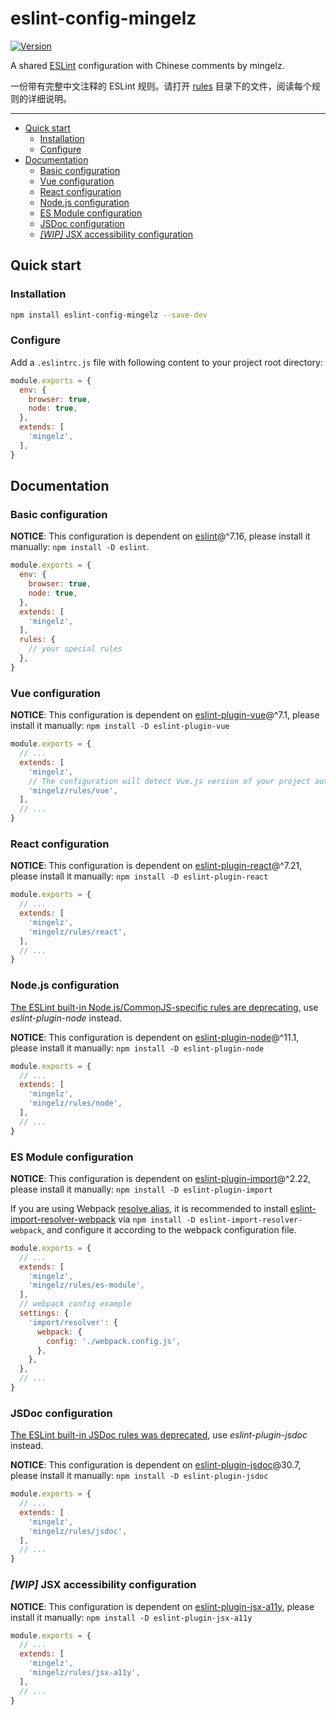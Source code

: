 # eslint-config-mingelz

[![Version](https://img.shields.io/npm/v/eslint-config-mingelz.svg?style=flat)](https://www.npmjs.com/package/eslint-config-mingelz)

A shared [ESLint](https://eslint.org) configuration with Chinese comments by mingelz.

一份带有完整中文注释的 ESLint 规则。请打开 [rules](./rules) 目录下的文件，阅读每个规则的详细说明。

---

* [Quick start](#quick-start)
  * [Installation](#installation)
  * [Configure](#configure)
* [Documentation](#documentation)
  * [Basic configuration](#basic-configuration)
  * [Vue configuration](#vue-configuration)
  * [React configuration](#react-configuration)
  * [Node.js configuration](#nodejs-configuration)
  * [ES Module configuration](#es-module-configuration)
  * [JSDoc configuration](#jsdoc-configuration)
  * [*[WIP]* JSX accessibility configuration](#wip-jsx-accessibility-configuration)

## Quick start

### Installation

```sh
npm install eslint-config-mingelz --save-dev
```

### Configure

Add a `.eslintrc.js` file with following content to your project root directory:

```js
module.exports = {
  env: {
    browser: true,
    node: true,
  },
  extends: [
    'mingelz',
  ],
}
```

## Documentation

### Basic configuration

**NOTICE**:
This configuration is dependent on [eslint](https://eslint.org)@^7.16,
please install it manually: `npm install -D eslint`.

```js
module.exports = {
  env: {
    browser: true,
    node: true,
  },
  extends: [
    'mingelz',
  ],
  rules: {
    // your special rules
  },
}
```

### Vue configuration

**NOTICE**:
This configuration is dependent on [eslint-plugin-vue](https://github.com/vuejs/eslint-plugin-vue)@^7.1,
please install it manually: `npm install -D eslint-plugin-vue`

```js
module.exports = {
  // ...
  extends: [
    'mingelz',
    // The configuration will detect Vue.js version of your project automatic.
    'mingelz/rules/vue',
  ],
  // ...
}
```

### React configuration

**NOTICE**:
This configuration is dependent on [eslint-plugin-react](https://github.com/yannickcr/eslint-plugin-react)@^7.21,
please install it manually: `npm install -D eslint-plugin-react`

```js
module.exports = {
  // ...
  extends: [
    'mingelz',
    'mingelz/rules/react',
  ],
  // ...
}
```

### Node.js configuration

[The ESLint built-in Node.js/CommonJS-specific rules are deprecating](https://eslint.org/blog/2020/02/whats-coming-in-eslint-7.0.0#deprecating-node-js-commonjs-specific-rules), use *eslint-plugin-node* instead.

**NOTICE**:
This configuration is dependent on [eslint-plugin-node](https://github.com/mysticatea/eslint-plugin-node)@^11.1,
please install it manually: `npm install -D eslint-plugin-node`

```js
module.exports = {
  // ...
  extends: [
    'mingelz',
    'mingelz/rules/node',
  ],
  // ...
}
```

### ES Module configuration

**NOTICE**:
This configuration is dependent on [eslint-plugin-import](https://github.com/benmosher/eslint-plugin-import)@^2.22,
please install it manually: `npm install -D eslint-plugin-import`

If you are using Webpack [resolve.alias](https://webpack.js.org/configuration/resolve/#resolvealias),
it is recommended to install [eslint-import-resolver-webpack](https://www.npmjs.com/package/eslint-import-resolver-webpack) via `npm install -D eslint-import-resolver-webpack`,
and configure it according to the webpack configuration file.

```js
module.exports = {
  // ...
  extends: [
    'mingelz',
    'mingelz/rules/es-module',
  ],
  // webpack config example
  settings: {
    'import/resolver': {
      webpack: {
        config: './webpack.config.js',
      },
    },
  },
  // ...
}
```

### JSDoc configuration

[The ESLint built-in JSDoc rules was deprecated](https://eslint.org/blog/2018/11/jsdoc-end-of-life), use *eslint-plugin-jsdoc* instead.

**NOTICE**:
This configuration is dependent on [eslint-plugin-jsdoc](https://github.com/gajus/eslint-plugin-jsdoc)@30.7,
please install it manually: `npm install -D eslint-plugin-jsdoc`

```js
module.exports = {
  // ...
  extends: [
    'mingelz',
    'mingelz/rules/jsdoc',
  ],
  // ...
}
```

### *[WIP]* JSX accessibility configuration

**NOTICE**:
This configuration is dependent on [eslint-plugin-jsx-a11y](https://github.com/evcohen/eslint-plugin-jsx-a11y),
please install it manually: `npm install -D eslint-plugin-jsx-a11y`

```js
module.exports = {
  // ...
  extends: [
    'mingelz',
    'mingelz/rules/jsx-a11y',
  ],
  // ...
}
```
